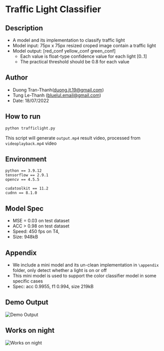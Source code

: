 # Traffic Light Classifier
## Description
- A model and its implementation to classify traffic light
- Model input: 75px x 75px resized croped image contain a traffic light
- Model output: [red_conf yellow_conf green_conf]
    - Each value is float-type confidence value for each light [0..1]
    - The practical threshold should be 0.8 for each value
## Author
- Duong Tran-Thanh(duong.jt.19@gmail.com)
- Tung Le-Thanh (bluelul.email@gmail.com)
- Date: 18/07/2022
## How to run
```python
python trafficlight.py
```
This script will generate `output.mp4` result video, processed from `videoplayback.mp4` video
## Environment
```
python == 3.9.12
tensorflow == 2.9.1
opencv == 4.5.5

cudatoolkit == 11.2 
cudnn == 8.1.0
```
## Model Spec
- MSE = 0.03 on test dataset
- ACC > 0.98 on test dataset
- Speed: 450 fps on T4, 
- Size: 948kB
## Appendix
- We include a mini model and its un-clean implementation in `\appendix` folder, only detect whether a light is on or off
- This mini model is used to support the color classifier model in some specific cases
- Spec: acc 0.9955, f1 0.994, size 219kB

## Demo Output
![Demo Output](demoimg/demooutput.png)

## Works on night
![Works on night](demoimg/nightdemo.png)